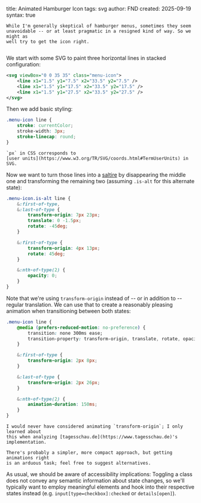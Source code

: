 title: Animated Hamburger Icon
tags: svg
author: FND
created: 2025-09-19
syntax: true

```intro
While I'm generally skeptical of hamburger menus, sometimes they seem
unavoidable -- or at least pragmatic in a resigned kind of way. So we might as
well try to get the icon right.
```

```embed uri=./demo-checkbox.html resize
```

We start with some SVG to paint three horizontal lines in stacked configuration:

```svg
<svg viewBox="0 0 35 35" class="menu-icon">
    <line x1="1.5" y1="7.5" x2="33.5" y2="7.5" />
    <line x1="1.5" y1="17.5" x2="33.5" y2="17.5" />
    <line x1="1.5" y1="27.5" x2="33.5" y2="27.5" />
</svg>
```

Then we add basic styling:

```css
.menu-icon line {
    stroke: currentColor;
    stroke-width: 3px;
    stroke-linecap: round;
}
```

```aside
`px` in CSS corresponds to
[user units](https://www.w3.org/TR/SVG/coords.html#TermUserUnits) in SVG.
```

Now we want to turn those lines into a
[saltire](https://en.wikipedia.org/wiki/Saltire) by disappearing the middle one
and transforming the remaining two (assuming `.is-alt` for this alternate
state):

```css
.menu-icon.is-alt line {
    &:first-of-type,
    &:last-of-type {
        transform-origin: 7px 23px;
        translate: 0 -1.5px;
        rotate: -45deg;
    }

    &:first-of-type {
        transform-origin: 4px 13px;
        rotate: 45deg;
    }

    &:nth-of-type(2) {
        opacity: 0;
    }
}
```

Note that we're using `transform-origin` instead of -- or in addition to --
regular translation. We can use that to create a reasonably pleasing animation
when transitioning between both states:

```css
.menu-icon line {
    @media (prefers-reduced-motion: no-preference) {
        transition: none 300ms ease;
        transition-property: transform-origin, translate, rotate, opacity;
    }

    &:first-of-type {
        transform-origin: 2px 8px;
    }

    &:last-of-type {
        transform-origin: 2px 26px;
    }

    &:nth-of-type(2) {
        animation-duration: 150ms;
    }
}
```

```aside
I would never have considered animating `transform-origin`; I only learned about
this when analyzing [tagesschau.de](https://www.tagesschau.de)'s implementation.

There's probably a simpler, more compact approach, but getting animations right
is an arduous task; feel free to suggest alternatives.
```

As usual, we should be aware of accessibility implications: Toggling a class
does not convey any semantic information about state changes, so we'll typically
want to employ meaningful elements and hook into their respective states instead
(e.g. `input[type=checkbox]:checked` or `details[open]`).

```embed uri=./demo-details.html
```
